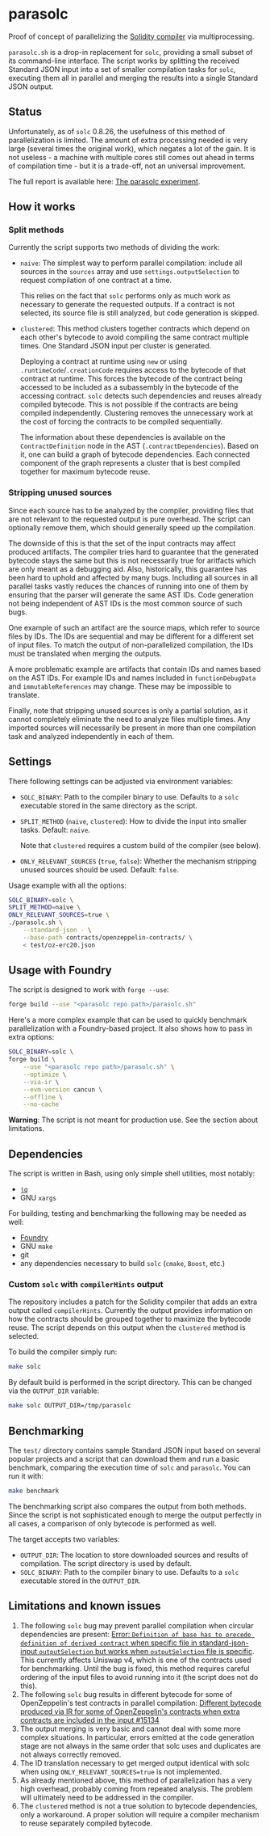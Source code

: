 # parasolc

Proof of concept of parallelizing the [Solidity compiler](https://github.com/ethereum/solidity/) via multiprocessing.

`parasolc.sh` is a drop-in replacement for `solc`, providing a small subset of its command-line interface.
The script works by splitting the received Standard JSON input into a set of smaller compilation tasks
for `solc`, executing them all in parallel and merging the results into a single Standard JSON output.

## Status

Unfortunately, as of `solc` 0.8.26, the usefulness of this method of parallelization is limited.
The amount of extra processing needed is very large (several times the original work), which
negates a lot of the gain.
It is not useless - a machine with multiple cores still comes out ahead in terms of compilation time -
but it is a trade-off, not an universal improvement.

The full report is available here: [The parasolc experiment](https://notes.ethereum.org/@solidity/parasolc-experiment).

## How it works

### Split methods
Currently the script supports two methods of dividing the work:

- `naive`: The simplest way to perform parallel compilation: include all sources in the `sources` array and
    use `settings.outputSelection` to request compilation of one contract at a time.

    This relies on the fact that `solc` performs only as much work as necessary to generate the requested outputs.
    If a contract is not selected, its source file is still analyzed, but code generation is skipped.

- `clustered`: This method clusters together contracts which depend on each other's bytecode to avoid
    compiling the same contract multiple times.
    One Standard JSON input per cluster is generated.

    Deploying a contract at runtime using `new` or using `.runtimeCode`/`.creationCode` requires access to the bytecode of that contract at runtime.
    This forces the bytecode of the contract being accessed to be included as a subassembly in the bytecode of the accessing contract.
    `solc` detects such dependencies and reuses already compiled bytecode.
    This is not possible if the contracts are being compiled independently.
    Clustering removes the unnecessary work at the cost of forcing the contracts to be compiled sequentially.

    The information about these dependencies is available on the `ContractDefinition` node in the AST (`.contractDependencies`).
    Based on it, one can build a graph of bytecode dependencies.
    Each connected component of the graph represents a cluster that is best compiled together for maximum bytecode reuse.

### Stripping unused sources
Since each source has to be analyzed by the compiler, providing files that are not relevant to the requested output is pure overhead.
The script can optionally remove them, which should generally speed up the compilation.

The downside of this is that the set of the input contracts may affect produced artifacts.
The compiler tries hard to guarantee that the generated bytecode stays the same but this is
not necessarily true for aritfacts which are only meant as a debugging aid.
Also, historically, this guarantee has been hard to uphold and affected by many bugs.
Including all sources in all parallel tasks vastly reduces the chances of running into one of them
by ensuring that the parser will generate the same AST IDs.
Code generation not being independent of AST IDs is the most common source of such bugs.

One example of such an artifact are the source maps, which refer to source files by IDs.
The IDs are sequential and may be different for a different set of input files.
To match the output of non-parallelized compilation, the IDs must be translated when merging the outputs.

A more problematic example are artifacts that contain IDs and names based on the AST IDs.
For example IDs and names included in `functionDebugData` and `immutableReferences` may change.
These may be impossible to translate.

Finally, note that stripping unused sources is only a partial solution, as it cannot completely
eliminate the need to analyze files multiple times.
Any imported sources will necessarily be present in more than one compilation task and analyzed
independently in each of them.

## Settings

There following settings can be adjusted via environment variables:
- `SOLC_BINARY`: Path to the compiler binary to use.
    Defaults to a `solc` executable stored in the same directory as the script.
- `SPLIT_METHOD` (`naive`, `clustered`): How to divide the input into smaller tasks.
    Default: `naive`.

    Note that `clustered` requires a custom build of the compiler (see below).
- `ONLY_RELEVANT_SOURCES` (`true`, `false`): Whether the mechanism stripping unused sources should be used.
    Default: `false`.

Usage example with all the options:
```bash
SOLC_BINARY=solc \
SPLIT_METHOD=naive \
ONLY_RELEVANT_SOURCES=true \
./parasolc.sh \
    --standard-json - \
    --base-path contracts/openzeppelin-contracts/ \
    < test/oz-erc20.json
```

## Usage with Foundry
The script is designed to work with `forge --use`:
```bash
forge build --use "<parasolc repo path>/parasolc.sh"
```

Here's a more complex example that can be used to quickly benchmark parallelization with a Foundry-based project.
It also shows how to pass in extra options:

```bash
SOLC_BINARY=solc \
forge build \
    --use "<parasolc repo path>/parasolc.sh" \
    --optimize \
    --via-ir \
    --evm-version cancun \
    --offline \
    --no-cache
```

**Warning**: The script is not meant for production use.
See the section about limitations.

## Dependencies
The script is written in Bash, using only simple shell utilities, most notably:
- [`jq`](https://jqlang.github.io/jq/)
- GNU `xargs`

For building, testing and benchmarking the following may be needed as well:
- [Foundry](https://github.com/foundry-rs/foundry)
- GNU `make`
- git
- any dependencies necessary to build `solc` (`cmake`, `Boost`, etc.)

### Custom `solc` with `compilerHints` output

The repository includes a patch for the Solidity compiler that adds an extra output called `compilerHints`.
Currently the output provides information on how the contracts should be grouped together to maximize
the bytecode reuse.
The script depends on this output when the `clustered` method is selected.

To build the compiler simply run:
```bash
make solc
```

By default build is performed in the script directory.
This can be changed via the `OUTPUT_DIR` variable:
```bash
make solc OUTPUT_DIR=/tmp/parasolc
```

## Benchmarking
The `test/` directory contains sample Standard JSON input based on several popular projects and
a script that can download them and run a basic benchmark, comparing the execution time of
`solc` and `parasolc`.
You can run it with:
```bash
make benchmark
```

The benchmarking script also compares the output from both methods.
Since the script is not sophisticated enough to merge the output perfectly in all cases,
a comparison of only bytecode is performed as well.

The target accepts two variables:
- `OUTPUT_DIR`: The location to store downloaded sources and results of compilation.
    The script directory is used by default.
- `SOLC_BINARY`: Path to the compiler binary to use.
    Defaults to a `solc` executable stored in the `OUTPUT_DIR`.

## Limitations and known issues
1. The following `solc` bug may prevent parallel compilation when circular dependencies are present:
    [Error: `Definition of base has to precede definition of derived contract` when specific file in standard-json-input `outputSelection` but works when `outputSelection` file is specific](https://github.com/ethereum/solidity/issues/12932).
    This currently affects Uniswap v4, which is one of the contracts used for benchmarking.
    Until the bug is fixed, this method requires careful ordering of the input files to avoid running
    into it (the script does not do this).
1. The following `solc` bug results in different bytecode for some of OpenZeppelin's test contracts in parallel compilation:
    [Different bytecode produced via IR for some of OpenZeppelin's contracts when extra contracts are included in the input #15134](https://github.com/ethereum/solidity/issues/15134)
1. The output merging is very basic and cannot deal with some more complex situations.
    In particular, errors emitted at the code generation stage are not always in the same order that
    solc uses and duplicates are not always correctly removed.
1. The ID translation necessary to get merged output identical with solc when using
    `ONLY_RELEVANT_SOURCES=true` is not implemented.
1. As already mentioned above, this method of parallelization has a very high overhead, probably coming from repeated analysis.
    The problem will ultimately need to be addressed in the compiler.
1. The `clustered` method is not a true solution to bytecode dependencies, only a workaround.
    A proper solution will require a compiler mechanism to reuse separately compiled bytecode.
